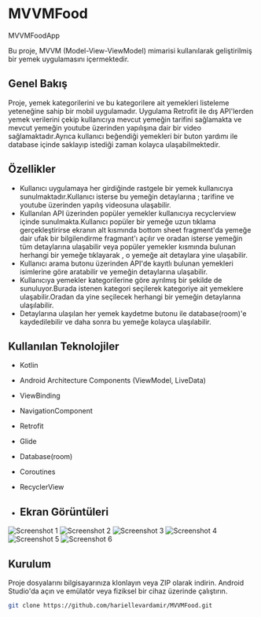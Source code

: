 # MVVMFood
 MVVMFoodApp

Bu proje, MVVM (Model-View-ViewModel) mimarisi kullanılarak geliştirilmiş bir yemek uygulamasını içermektedir.

## Genel Bakış

Proje, yemek kategorilerini ve bu kategorilere ait yemekleri listeleme yeteneğine sahip bir mobil uygulamadır. Uygulama Retrofit ile dış API'lerden yemek verilerini çekip kullanıcıya mevcut yemeğin tarifini sağlamakta ve mevcut yemeğin youtube üzerinden yapılışına dair bir video sağlamaktadır.Ayrıca kullanıcı beğendiği yemekleri bir buton yardımı ile database içinde saklayıp istediği zaman kolayca ulaşabilmektedir.

## Özellikler

- Kullanıcı uygulamaya her girdiğinde rastgele bir yemek kullanıcıya sunulmaktadır.Kullanıcı isterse bu yemeğin detaylarına ; tarifine ve youtube üzerinden yapılış videosuna ulaşabilir.
- Kullanılan API üzerinden popüler yemekler kullanıcıya recyclerview içinde sunulmakta.Kullanıcı popüler bir yemeğe uzun tıklama gerçekleştirirse ekranın alt kısmında bottom sheet fragment'da yemeğe dair ufak bir bilgilendirme fragmant'ı açılır ve oradan isterse yemeğin tüm detaylarına ulaşabilir veya popüler yemekler kısmında bulunan herhangi bir yemeğe tıklayarak , o yemeğe ait detaylara yine ulaşabilir.
- Kullanıcı arama butonu üzerinden API'de kayıtlı bulunan yemekleri isimlerine göre aratabilir ve yemeğin detaylarına ulaşabilir.
- Kullanıcıya yemekler kategorilerine göre ayrılmış bir şekilde de sunuluyor.Burada istenen kategori seçilerek kategoriye ait yemeklere ulaşabilir.Oradan da yine seçilecek herhangi bir yemeğin detaylarına ulaşılabilir.
- Detaylarına ulaşılan her yemek kaydetme butonu ile database(room)'e kaydedilebilir ve daha sonra bu yemeğe kolayca ulaşılabilir.
  
## Kullanılan Teknolojiler

- Kotlin
- Android Architecture Components (ViewModel, LiveData)
- ViewBinding
- NavigationComponent
- Retrofit
- Glide
- Database(room)
- Coroutines
- RecyclerView

- ## Ekran Görüntüleri

![Screenshot 1](MVVMFood/app/src/main/java/com/example/mvvmfoodapp/util/screenshots/home_fragment.jpg)
![Screenshot 2](MVVMFood/app/src/main/java/com/example/mvvmfoodapp/util/screenshots/favorite_fragment.jpg)
![Screenshot 3](MVVMFood/app/src/main/java/com/example/mvvmfoodapp/util/screenshots/categories_fragment.jpg)
![Screenshot 4](MVVMFood/app/src/main/java/com/example/mvvmfoodapp/util/screenshots/search_fragment.jpg)
![Screenshot 5](MVVMFood/app/src/main/java/com/example/mvvmfoodapp/util/screenshots/bottom_sheet_fragment.jpg)
![Screenshot 6](MVVMFood/app/src/main/java/com/example/mvvmfoodapp/util/screenshots/meal_activity.jpg)



## Kurulum

Proje dosyalarını bilgisayarınıza klonlayın veya ZIP olarak indirin. Android Studio'da açın ve emülatör veya fiziksel bir cihaz üzerinde çalıştırın.

```bash
git clone https://github.com/hariellevardamir/MVVMFood.git

